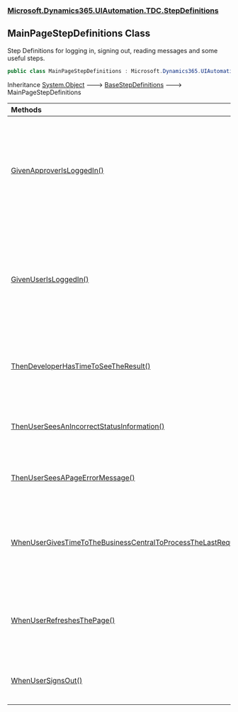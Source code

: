 ### [Microsoft.Dynamics365.UIAutomation.TDC.StepDefinitions](Microsoft.Dynamics365.UIAutomation.TDC.StepDefinitions.md 'Microsoft.Dynamics365.UIAutomation.TDC.StepDefinitions')

## MainPageStepDefinitions Class

Step Definitions for logging in, signing out, reading messages and some useful steps.

```csharp
public class MainPageStepDefinitions : Microsoft.Dynamics365.UIAutomation.TDC.StepDefinitions.BaseStepDefinitions
```

Inheritance [System.Object](https://docs.microsoft.com/en-us/dotnet/api/System.Object 'System.Object') &#129106; [BaseStepDefinitions](BaseStepDefinitions.md 'Microsoft.Dynamics365.UIAutomation.TDC.StepDefinitions.BaseStepDefinitions') &#129106; MainPageStepDefinitions

| Methods | |
| :--- | :--- |
| [GivenApproverIsLoggedIn()](MainPageStepDefinitions.GivenApproverIsLoggedIn().md 'Microsoft.Dynamics365.UIAutomation.TDC.StepDefinitions.MainPageStepDefinitions.GivenApproverIsLoggedIn()') | Creates a browser instance and logs into the D365 using the approver credentials from appsettings.json (or if run from GitHub Actions from GitHub secrets). |
| [GivenUserIsLoggedIn()](MainPageStepDefinitions.GivenUserIsLoggedIn().md 'Microsoft.Dynamics365.UIAutomation.TDC.StepDefinitions.MainPageStepDefinitions.GivenUserIsLoggedIn()') | Creates a browser instance and logs into the D365 using the user credentials from appsettings.json (or if run from GitHub Actions from GitHub secrets). |
| [ThenDeveloperHasTimeToSeeTheResult()](MainPageStepDefinitions.ThenDeveloperHasTimeToSeeTheResult().md 'Microsoft.Dynamics365.UIAutomation.TDC.StepDefinitions.MainPageStepDefinitions.ThenDeveloperHasTimeToSeeTheResult()') | Suspends the test execution for 10 seconds. To be used only when developing the test scenario. |
| [ThenUserSeesAnIncorrectStatusInformation()](MainPageStepDefinitions.ThenUserSeesAnIncorrectStatusInformation().md 'Microsoft.Dynamics365.UIAutomation.TDC.StepDefinitions.MainPageStepDefinitions.ThenUserSeesAnIncorrectStatusInformation()') | Checks if the "Status must be equal to 'Open'" was displayed and closes the dialog message. |
| [ThenUserSeesAPageErrorMessage()](MainPageStepDefinitions.ThenUserSeesAPageErrorMessage().md 'Microsoft.Dynamics365.UIAutomation.TDC.StepDefinitions.MainPageStepDefinitions.ThenUserSeesAPageErrorMessage()') | Checks if a page error is displayed. Used for negative testing. |
| [WhenUserGivesTimeToTheBusinessCentralToProcessTheLastRequest(int)](MainPageStepDefinitions.WhenUserGivesTimeToTheBusinessCentralToProcessTheLastRequest(int).md 'Microsoft.Dynamics365.UIAutomation.TDC.StepDefinitions.MainPageStepDefinitions.WhenUserGivesTimeToTheBusinessCentralToProcessTheLastRequest(int)') | Suspends the test execution for the specified amount of time. Required when D365 needs some time to process/display data. |
| [WhenUserRefreshesThePage()](MainPageStepDefinitions.WhenUserRefreshesThePage().md 'Microsoft.Dynamics365.UIAutomation.TDC.StepDefinitions.MainPageStepDefinitions.WhenUserRefreshesThePage()') | Clicks the refresh link that appears together with the page error message. Used for negative testing. |
| [WhenUserSignsOut()](MainPageStepDefinitions.WhenUserSignsOut().md 'Microsoft.Dynamics365.UIAutomation.TDC.StepDefinitions.MainPageStepDefinitions.WhenUserSignsOut()') | Signs out from the D365 and disposes the browser instance. |

